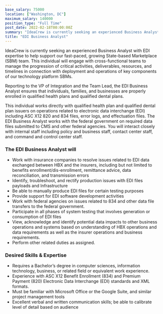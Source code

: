 ```yaml
---
base_salary: 75000
location: ["Washington, DC"]
maximum_salary: 140000
position_type: "Full Time"
post_date: 2022-02-18T00:00:00Z
summary: "IdeaCrew is currently seeking an experienced Business Analyst with EDI expertise to help support our fast-paced, growing team."
title: "EDI Business Analyst"
---
```


IdeaCrew is currently seeking an experienced Business Analyst with EDI expertise to help support our fast-paced, growing State-based Marketplace (SBM) team. This individual will engage with cross-functional teams to manage the progression of critical activities, deliverables, resources, and timelines in connection with deployment and operations of key components of our technology platform SBMs.

Reporting to the VP of Integration and the Team Lead, the EDI Business Analyst ensures that individuals, families, and businesses are properly enrolled in qualified health plans and qualified dental plans.

This individual works directly with qualified health plan and qualified dental plan issuers on operations related to electronic data interchange (EDI) including ASC X12 820 and 834 files, error logs, and effectuation files. The EDI Business Analyst works with the federal government on required data files submitted to CMS and other federal agencies. You will interact closely with internal staff including policy and business staff, contact center staff, and command and control center staff.

### The EDI Business Analyst will

- Work with insurance companies to resolve issues related to EDI data exchanged between HBX and the insurers, including but not limited to benefits enrollment/dis-enrollment, remittance advice, data reconciliation, and transmission errors
- Identify, troubleshoot, and rectify production issues with EDI files payloads and Infrastructure
- Be able to manually produce EDI files for certain testing purposes
- Provide support for EDI software development activities
- Work with federal agencies on issues related to 834 and other data file transfers to the federal government.
- Participate in all phases of system testing that involves generation or consumption of EDI files
- View, acknowledge and identify potential data impacts to other business operations and systems based on understanding of HBX operations and data requirements as well as the insurer operations and business requirements.
- Perform other related duties as assigned.

### Desired Skills & Expertise

- Requires a Bachelor’s degree in computer sciences, information technology, business, or related field or equivalent work experience.
- Experience with ASC X12 Benefit Enrollment (834) and Premium Payment (820) Electronic Data Interchange (EDI) standards and XML formats.
- Must be familiar with Microsoft Office or the Google Suite, and similar project management tools
- Excellent verbal and written communication skills; be able to calibrate level of detail based on audience
